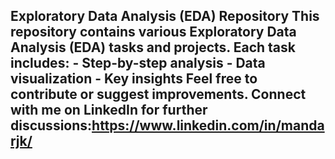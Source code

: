 ## Exploratory Data Analysis (EDA) Repository  This repository contains various Exploratory Data Analysis (EDA) tasks and projects.   Each task includes: - Step-by-step analysis - Data visualization - Key insights    Feel free to contribute or suggest improvements. Connect with me on LinkedIn for further discussions:https://www.linkedin.com/in/mandarjk/
